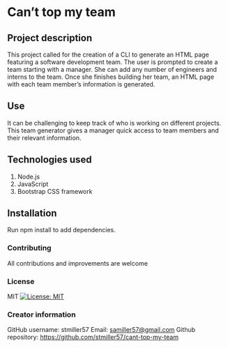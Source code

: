# Can’t top my team
## Project description
This project called for the creation of a CLI to generate an HTML page featuring a software development team. The user is prompted to create a team starting with a manager. She can add any number of engineers and interns to the team. 
Once she finishes building her team, an HTML page with each team member’s information is generated. 
## Use
It can be challenging to keep track of who is working on different projects. This team generator gives a manager quick access to team members and their relevant information. 
## Technologies used
1. Node.js
2. JavaScript
3. Bootstrap CSS framework
## Installation
Run npm install to add dependencies. 
### Contributing
All contributions and improvements are welcome
### License
MIT 
[![License: MIT](https://img.shields.io/badge/License-MIT-yellow.svg)](https://opensource.org/licenses/MIT)
### Creator information
GitHub username: stmiller57
Email: samiller57@gmail.com
Github repository: https://github.com/stmiller57/cant-top-my-team

